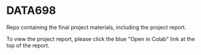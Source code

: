 # DATA698
 
Repo containing the final project materials, including the project report.

To view the project report, please click the blue "Open in Colab" link at the top of the report.
